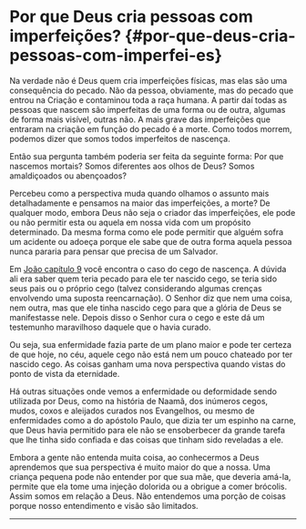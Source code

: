 # Por que Deus cria pessoas com imperfeições? {#por-que-deus-cria-pessoas-com-imperfei-es}

Na verdade não é Deus quem cria imperfeições físicas, mas elas são uma consequência do pecado. Não da pessoa, obviamente, mas do pecado que entrou na Criação e contaminou toda a raça humana. A partir daí todas as pessoas que nascem são imperfeitas de uma forma ou de outra, algumas de forma mais visível, outras não. A mais grave das imperfeições que entraram na criação em função do pecado é a morte. Como todos morrem, podemos dizer que somos todos imperfeitos de nascença.

Então sua pergunta também poderia ser feita da seguinte forma: Por que nascemos mortais? Somos diferentes aos olhos de Deus? Somos amaldiçoados ou abençoados?

Percebeu como a perspectiva muda quando olhamos o assunto mais detalhadamente e pensamos na maior das imperfeições, a morte? De qualquer modo, embora Deus não seja o criador das imperfeições, ele pode ou não permitir esta ou aquela em nossa vida com um propósito determinado. Da mesma forma como ele pode permitir que alguém sofra um acidente ou adoeça porque ele sabe que de outra forma aquela pessoa nunca pararia para pensar que precisa de um Salvador.

Em [João capítulo 9](http://bibliaonline.com.br/acf/jo/9) você encontra o caso do cego de nascença. A dúvida ali era saber quem teria pecado para ele ter nascido cego, se teria sido seus pais ou o próprio cego (talvez considerando algumas crenças envolvendo uma suposta reencarnação). O Senhor diz que nem uma coisa, nem outra, mas que ele tinha nascido cego para que a glória de Deus se manifestasse nele. Depois disso o Senhor cura o cego e este dá um testemunho maravilhoso daquele que o havia curado.

Ou seja, sua enfermidade fazia parte de um plano maior e pode ter certeza de que hoje, no céu, aquele cego não está nem um pouco chateado por ter nascido cego. As coisas ganham uma nova perspectiva quando vistas do ponto de vista da eternidade.

Há outras situações onde vemos a enfermidade ou deformidade sendo utilizada por Deus, como na história de Naamã, dos inúmeros cegos, mudos, coxos e aleijados curados nos Evangelhos, ou mesmo de enfermidades como a do apóstolo Paulo, que dizia ter um espinho na carne, que Deus havia permitido para ele não se ensoberbecer da grande tarefa que lhe tinha sido confiada e das coisas que tinham sido reveladas a ele.

Embora a gente não entenda muita coisa, ao conhecermos a Deus aprendemos que sua perspectiva é muito maior do que a nossa. Uma criança pequena pode não entender por que sua mãe, que deveria amá-la, permite que ela tome uma injeção dolorida ou a obrigue a comer brócolis. Assim somos em relação a Deus. Não entendemos uma porção de coisas porque nosso entendimento e visão são limitados.

*****